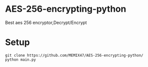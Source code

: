 # AES-256-encrypting-python
Best aes 256 encryptor,Decrypt/Encrypt
# Setup
```
git clone https://github.com/MEMIX47/AES-256-encrypting-python/
python main.py
```
